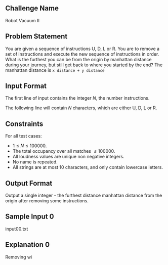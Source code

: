## Challenge Name

Robot Vacuum II

## Problem Statement

You are given a sequence of instructions U, D, L or R.
You are to remove a set of instructions and execute the new sequence of instructions in order.
What is the furthest you can be from the origin by manhattan distance during your journey, but still get back to where you started by the end? The manhattan distance is `x distance + y distance`


## Input Format

The first line of input contains the integer $N$, the number instructions.

The following line will contain $N$ characters, which are either U, D, L or R.

## Constraints

For all test cases:

- $1 \le N \le 100000$.
- The total occupancy over all matches $\le 100000$.
- All loudness values are unique non negative integers.
- No name is repeated.
- All strings are at most 10 characters, and only contain lowercase letters.

## Output Format

Output a single integer - the furthest distance manhattan distance from the origin after removing some instructions.

## Sample Input 0

input00.txt

## Explanation 0

Removing wi
